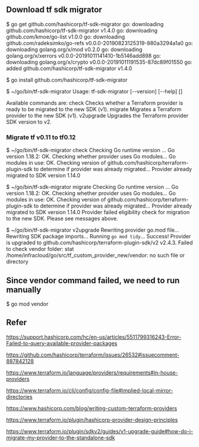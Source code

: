## Download tf sdk migrator

$ go get github.com/hashicorp/tf-sdk-migrator
go: downloading github.com/hashicorp/tf-sdk-migrator v1.4.0
go: downloading github.com/kmoe/go-list v1.0.0
go: downloading github.com/radeksimko/go-refs v0.0.0-20190823125319-880a3294a1a0
go: downloading golang.org/x/mod v0.2.0
go: downloading golang.org/x/xerrors v0.0.0-20191011141410-1b5146add898
go: downloading golang.org/x/crypto v0.0.0-20191011191535-87dc89f01550
go: added github.com/hashicorp/tf-sdk-migrator v1.4.0

$ go install github.com/hashicorp/tf-sdk-migrator

$ ~/go/bin/tf-sdk-migrator 
Usage: tf-sdk-migrator [--version] [--help] <command> [<args>]

Available commands are:
    check        Checks whether a Terraform provider is ready to be migrated to the new SDK (v1).
    migrate      Migrates a Terraform provider to the new SDK (v1).
    v2upgrade    Upgrades the Terraform provider SDK version to v2.

### Migrate tf v0.11 to tf0.12

$ ~/go/bin/tf-sdk-migrator check
Checking Go runtime version ...
Go version 1.18.2: OK.
Checking whether provider uses Go modules...
Go modules in use: OK.
Checking version of github.com/hashicorp/terraform-plugin-sdk to determine if provider was already migrated...
Provider already migrated to SDK version 1.14.0

$ ~/go/bin/tf-sdk-migrator migrate
Checking Go runtime version ...
Go version 1.18.2: OK.
Checking whether provider uses Go modules...
Go modules in use: OK.
Checking version of github.com/hashicorp/terraform-plugin-sdk to determine if provider was already migrated...
Provider already migrated to SDK version 1.14.0
Provider failed eligibility check for migration to the new SDK. Please see messages above.

$ ~/go/bin/tf-sdk-migrator v2upgrade
Rewriting provider go.mod file...
Rewriting SDK package imports...
Running `go mod tidy`...
Success! Provider is upgraded to github.com/hashicorp/terraform-plugin-sdk/v2 v2.4.3.
Failed to check vendor folder: stat /home/infracloud/go/src/tf_custom_provider_new/vendor: no such file or directory

## Since vendor command failed, we need to run manually
$ go mod vendor

## Refer
https://support.hashicorp.com/hc/en-us/articles/5511799316243-Error-Failed-to-query-available-provider-packages

https://github.com/hashicorp/terraform/issues/26532#issuecomment-887842128

https://www.terraform.io/language/providers/requirements#in-house-providers

https://www.terraform.io/cli/config/config-file#implied-local-mirror-directories

https://www.hashicorp.com/blog/writing-custom-terraform-providers

https://www.terraform.io/plugin/hashicorp-provider-design-principles

https://www.terraform.io/plugin/sdkv2/guides/v1-upgrade-guide#how-do-i-migrate-my-provider-to-the-standalone-sdk
